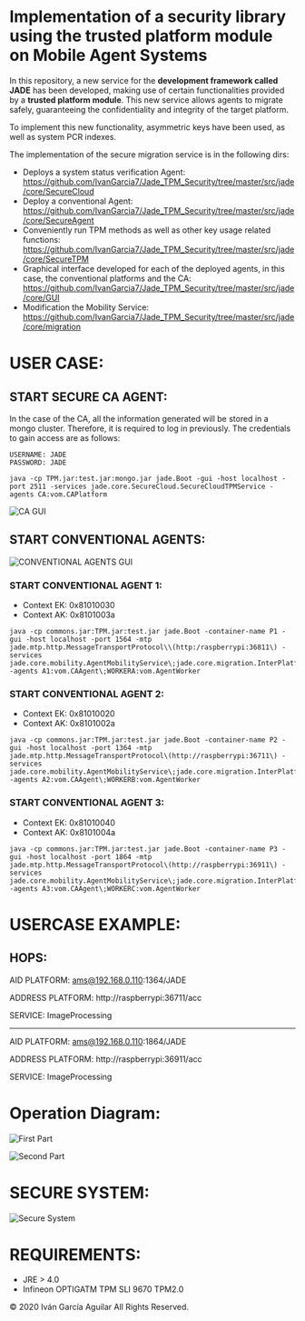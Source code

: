 
# Implementation of a security library using the trusted platform module on Mobile Agent Systems

In this repository, a new service for the **development framework called JADE** has been developed, making use of certain functionalities provided by a **trusted platform module**. This new service allows agents to migrate safely, guaranteeing the confidentiality and integrity of the target platform.

To implement this new functionality, asymmetric keys have been used, as well as system PCR indexes.

The implementation of the secure migration service is in the following dirs:

* Deploys a system status verification Agent: 
https://github.com/IvanGarcia7/Jade_TPM_Security/tree/master/src/jade/core/SecureCloud 
* Deploy a conventional Agent: 
https://github.com/IvanGarcia7/Jade_TPM_Security/tree/master/src/jade/core/SecureAgent 
* Conveniently run TPM methods as well as other key usage related functions:
https://github.com/IvanGarcia7/Jade_TPM_Security/tree/master/src/jade/core/SecureTPM 
* Graphical interface developed for each of the deployed agents, in this case, the conventional platforms and the CA:
https://github.com/IvanGarcia7/Jade_TPM_Security/tree/master/src/jade/core/GUI
* Modification the Mobility Service:
https://github.com/IvanGarcia7/Jade_TPM_Security/tree/master/src/jade/core/migration


# USER CASE:

## START SECURE CA AGENT:


In the case of the CA, all the information generated will be stored in a mongo cluster. Therefore, it is required to log in previously. The credentials to gain access are as follows:

``` 
USERNAME: JADE
PASSWORD: JADE
```

``` 
java -cp TPM.jar:test.jar:mongo.jar jade.Boot -gui -host localhost -port 2511 -services jade.core.SecureCloud.SecureCloudTPMService -agents CA:vom.CAPlatform
``` 

![CA GUI](https://github.com/IvanGarcia7/Jade_TPM_Security/blob/master/Images/CAAgent.png?raw=true "CA GUI")


## START CONVENTIONAL AGENTS:

![CONVENTIONAL AGENTS GUI](https://github.com/IvanGarcia7/Jade_TPM_Security/blob/master/Images/ConventionalAgent.png?raw=true "CONVENTIONAL AGENTS GUI")

### START CONVENTIONAL AGENT 1:

* Context EK: 0x81010030
* Context AK: 0x8101003a

``` 
java -cp commons.jar:TPM.jar:test.jar jade.Boot -container-name P1 -gui -host localhost -port 1564 -mtp jade.mtp.http.MessageTransportProtocol\\(http:/raspberrypi:36811\) -services jade.core.mobility.AgentMobilityService\;jade.core.migration.InterPlatformMobilityService\\;jade.core.SecureAgent.SecureAgentTPMService -agents A1:vom.CAAgent\;WORKERA:vom.AgentWorker
``` 

### START CONVENTIONAL AGENT 2:

* Context EK: 0x81010020
* Context AK: 0x8101002a

``` 
java -cp commons.jar:TPM.jar:test.jar jade.Boot -container-name P2 -gui -host localhost -port 1364 -mtp jade.mtp.http.MessageTransportProtocol\(http://raspberrypi:36711\) -services jade.core.mobility.AgentMobilityService\;jade.core.migration.InterPlatformMobilityService\\;jade.core.SecureAgent.SecureAgentTPMService -agents A2:vom.CAAgent\;WORKERB:vom.AgentWorker
``` 

### START CONVENTIONAL AGENT 3:

* Context EK: 0x81010040
* Context AK: 0x8101004a

``` 
java -cp commons.jar:TPM.jar:test.jar jade.Boot -container-name P3 -gui -host localhost -port 1864 -mtp jade.mtp.http.MessageTransportProtocol\(http://raspberrypi:36911\) -services jade.core.mobility.AgentMobilityService\;jade.core.migration.InterPlatformMobilityService\;jade.core.SecureAgent.SecureAgentTPMService -agents A3:vom.CAAgent\;WORKERC:vom.AgentWorker
``` 
# USERCASE EXAMPLE:

## HOPS:
  AID PLATFORM: ams@192.168.0.110:1364/JADE 
  
  ADDRESS PLATFORM: http://raspberrypi:36711/acc 
  
  SERVICE: ImageProcessing 
 
 
 --------------------------------------------------
 
 
  AID PLATFORM: ams@192.168.0.110:1864/JADE 
  
  ADDRESS PLATFORM: http://raspberrypi:36911/acc 
  
  SERVICE: ImageProcessing 


# Operation Diagram:

![First Part](https://github.com/IvanGarcia7/Jade_TPM_Security/blob/master/Images/FirstPart.jpg?raw=true "First Part")

![Second Part](https://github.com/IvanGarcia7/Jade_TPM_Security/blob/master/Images/SecondPart.jpg?raw=true "Second Part")


# SECURE SYSTEM:

![Secure System](https://github.com/IvanGarcia7/Jade_TPM_Security/blob/master/Images/SecureSystem.jpeg?raw=true "Secure System")

# REQUIREMENTS:

* JRE > 4.0
* Infineon OPTIGATM TPM SLI 9670 TPM2.0


© 2020 Iván García Aguilar 
All Rights Reserved.
